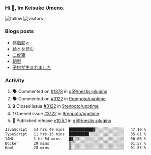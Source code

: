 ### Hi 👋, Im Keisuke Umeno.

<!--
**9renpoto/9renpoto** is a ✨ _special_ ✨ repository because its `README.md` (this file) appears on your GitHub profile.

Here are some ideas to get you started:

- 🔭 I’m currently working on ...
- 🌱 I’m currently learning ...
- 👯 I’m looking to collaborate on ...
- 🤔 I’m looking for help with ...
- 💬 Ask me about ...
- 📫 How to reach me: ...
- 😄 Pronouns: ...
- ⚡ Fun fact: ...
-->

![follow](https://img.shields.io/github/followers/9renpoto?label=Follow&style=social)
![visitors](https://komarev.com/ghpvc/?username=9renpoto&label=Profile%20views&color=0e75b6&style=flat)

### Blogs posts

<!-- BLOG-POST-LIST:START -->
- [体脂肪↗](https://9renpoto.win/entry/2024/08/12/gaining_fat)
- [絵本を読む](https://9renpoto.win/entry/2024/07/26/picture_book)
- [二度寝](https://9renpoto.win/entry/2024/07/18/going_back_to_sleep)
- [朝型](https://9renpoto.win/entry/2024/05/29/im-an-early)
- [子供が生まれました](https://9renpoto.win/entry/2024/04/18/hello-world)
<!-- BLOG-POST-LIST:END -->

### Activity

<!--START_SECTION:activity-->
1. 🗣 Commented on [#1878](https://github.com/g59/nestjs-plugins/pull/1878#issuecomment-2323533092) in [g59/nestjs-plugins](https://github.com/g59/nestjs-plugins)
2. 🗣 Commented on [#3122](https://github.com/9renpoto/upptime/issues/3122#issuecomment-2323409576) in [9renpoto/upptime](https://github.com/9renpoto/upptime)
3. 🔒 Closed issue [#3122](https://github.com/9renpoto/upptime/issues/3122) in [9renpoto/upptime](https://github.com/9renpoto/upptime)
4. ❗ Opened issue [#3122](https://github.com/9renpoto/upptime/issues/3122) in [9renpoto/upptime](https://github.com/9renpoto/upptime)
5. 🚀 Published release [v10.5.1](https://github.com/g59/nestjs-plugins/releases/tag/v10.5.1) in [g59/nestjs-plugins](https://github.com/g59/nestjs-plugins)
<!--END_SECTION:activity-->

<!--START_SECTION:waka-->

```txt
JavaScript   14 hrs 49 mins  ███████████▓░░░░░░░░░░░░░   47.10 %
TypeScript   11 hrs 15 mins  █████████░░░░░░░░░░░░░░░░   35.81 %
YAML         1 hr 54 mins    █▓░░░░░░░░░░░░░░░░░░░░░░░   06.06 %
Docker       29 mins         ▒░░░░░░░░░░░░░░░░░░░░░░░░   01.57 %
Haml         28 mins         ▒░░░░░░░░░░░░░░░░░░░░░░░░   01.53 %
```

<!--END_SECTION:waka-->
